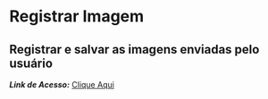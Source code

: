 # Registrar Imagem
 Registrar e salvar as imagens enviadas pelo usuário
---
***Link de Acesso:*** [Clique Aqui](http://exemplodeprojeto2.000.pe/)


